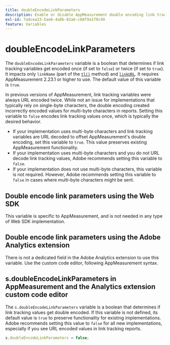```yaml
---
title: doubleEncodeLinkParameters
description: Enable or disable AppMeasurement double encoding link tracking variables.
exl-id: 7a4cea23-5ae6-4a8b-82a6-c68f9a1f9c49
feature: Variables
---
```

# doubleEncodeLinkParameters

The `doubleEncodeLinkParameters` variable is a boolean that determines if link tracking variables get encoded once (if set to `false`) or twice (if set to `true`). It impacts only `linkName` (part of the [`tl()`](../functions/tl-method.md) method) and [`linkURL`](linkurl.md). It requires AppMeasurement 2.23.1 or higher to use. The default value of this variable is `true`.

In previous versions of AppMeasurement, link tracking variables were always URL encoded twice. While not an issue for implementations that typically rely on single-byte characters, the double encoding created incorrectly encoded values for multi-byte characters in reports. Setting this variable to `false` encodes link tracking values once, which is typically the desired behavior.

* If your implementation uses multi-byte characters and link tracking variables are URL decoded to offset AppMeasurement's double encoding, set this variable to `true`. This value preserves existing AppMeasurement functionality.
* If your implementation uses multi-byte characters and you do not URL decode link tracking values, Adobe recommends setting this variable to `false`.
* If your implementation does not use multi-byte characters, this variable is not required. However, Adobe recommends setting this variable to `false` in cases where multi-byte characters might be sent.

## Double encode link parameters using the Web SDK

This variable is specific to AppMeasurement, and is not needed in any type of Web SDK implementation.

## Double encode link parameters using the Adobe Analytics extension

There is not a dedicated field in the Adobe Analytics extension to use this variable. Use the custom code editor, following AppMeasurement syntax.

## s.doubleEncodeLinkParameters in AppMeasurement and the Analytics extension custom code editor

The `s.doubleEncodeLinkParameters` variable is a boolean that determines if link tracking values get double encoded. If this variable is not defined, its default value is `true` to preserve functionality for existing implementations. Adobe recommends setting this value to `false` for all new implementations, especially if you see URL encoded values in link tracking reports.

```js
s.doubleEncodeLinkParameters = false;
```
